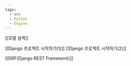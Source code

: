 ```yaml
---
tags:
  - Web
  - Python
  - Engine
---
```


[[모델 설계]]


[[Django 프로젝트 시작하기(1)]]
[[Django 프로젝트 시작하기(2)]]


[[DRF(Django REST Framework)]]


